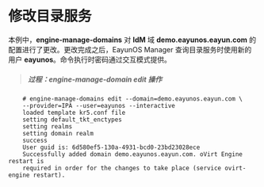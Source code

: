 # 修改目录服务

本例中，**engine-manage-domains** 对 **IdM** 域 **demo.eayunos.eayun.com** 的配置进行了更改。更改完成之后，EayunOS Manager 查询目录服务时使用新的用户 **eayunos**。命令执行时密码通过交互模式提供。

> ##### 过程：engine-manage-domain edit 操作

```
    # engine-manage-domains edit --domain=demo.eayunos.eayun.com \
    --provider=IPA --user=eayunos --interactive
    loaded template kr5.conf file
    setting default_tkt_enctypes
    setting realms
    setting domain realm
    success
    User guid is: 6d580ef5-130a-4931-bcd0-23bd23028ece
    Successfully added domain demo.eayunos.eayun.com. oVirt Engine restart is
    required in order for the changes to take place (service ovirt-engine restart).
```
